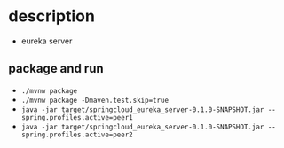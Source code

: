 # description
* eureka server

## package and run
* `./mvnw package`
* `./mvnw package -Dmaven.test.skip=true`
* `java -jar target/springcloud_eureka_server-0.1.0-SNAPSHOT.jar --spring.profiles.active=peer1`
* `java -jar target/springcloud_eureka_server-0.1.0-SNAPSHOT.jar --spring.profiles.active=peer2`
